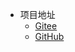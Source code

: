* 项目地址
  * [Gitee](https://gitee.com/tech-stars/docsify-template)
  * [GitHub](https://github.com/tech-stars/docsify-template)

